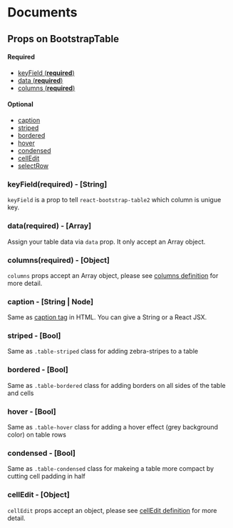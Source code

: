 # Documents

## Props on BootstrapTable

#### Required
* [keyField (**required**)](#keyField)
* [data (**required**)](#data)
* [columns (**required**)](#columns)

#### Optional
* [caption](#caption)
* [striped](#striped)
* [bordered](#bordered)
* [hover](#hover)
* [condensed](#condensed)
* [cellEdit](#cellEdit)
* [selectRow](#selectRow)

### <a name='keyField'>keyField(**required**) - [String]</a>
`keyField` is a prop to tell `react-bootstrap-table2` which column is unigue key.

### <a name='data'>data(**required**) - [Array]</a>
Assign your table data via `data` prop. It only accept an Array object.

### <a name='columns'>columns(**required**) - [Object]</a>
`columns` props accept an Array object, please see [columns definition](./columns.md) for more detail.

### <a name='caption'>caption - [String | Node]</a>
Same as [caption tag](https://www.w3schools.com/TAgs/tag_caption.asp) in HTML. You can give a String or a React JSX.

### <a name='striped'>striped - [Bool]</a>
Same as `.table-striped` class for adding zebra-stripes to a table
### <a name='bordered'>bordered - [Bool]</a>
Same as `.table-bordered` class for adding borders on all sides of the table and cells
### <a name='hover'>hover - [Bool]</a>
Same as `.table-hover` class for adding a hover effect (grey background color) on table rows
### <a name='condensed'>condensed - [Bool]</a>
Same as `.table-condensed` class for makeing a table more compact by cutting cell padding in half

### <a name='cellEdit'>cellEdit - [Object]</a>
`cellEdit` props accept an object, please see [cellEdit definition](./cell-edit-prop.md) for more detail.
